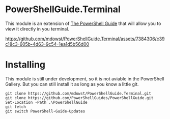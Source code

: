 # PowerShellGuide.Terminal

This module is an extension of [The PowerShell Guide](https://powershellguide.com/) that will allow you to view it directly in you terminal. 


https://github.com/mdowst/PowerShellGuide.Terminal/assets/7384306/c39c18c3-605b-4d63-9c54-1ea1d5b56d00



# Installing
This module is still under development, so it is not aviable in the PowerShell Gallery. But you can still install it as long as you know a little git.

```
git clone https://github.com/mdowst/PowerShellGuide.Terminal.git
git clone https://github.com/PowerShellGuides/PowerShellGuide.git
Set-Location -Path .\PowerShellGuide
git fetch
git switch PowerShell-Guide-Updates
```
